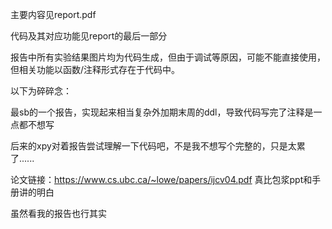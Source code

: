 主要内容见report.pdf

代码及其对应功能见report的最后一部分

报告中所有实验结果图片均为代码生成，但由于调试等原因，可能不能直接使用，但相关功能以函数/注释形式存在于代码中。

以下为碎碎念：

最sb的一个报告，实现起来相当复杂外加期末周的ddl，导致代码写完了注释是一点都不想写

后来的xpy对着报告尝试理解一下代码吧，不是我不想写个完整的，只是太累了......

论文链接：https://www.cs.ubc.ca/~lowe/papers/ijcv04.pdf 真比包浆ppt和手册讲的明白

虽然看我的报告也行其实
